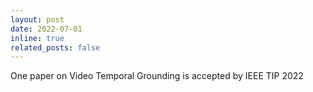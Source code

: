 ```yaml
---
layout: post
date: 2022-07-01
inline: true
related_posts: false
---
```


One paper on Video Temporal Grounding is accepted by IEEE TIP 2022
